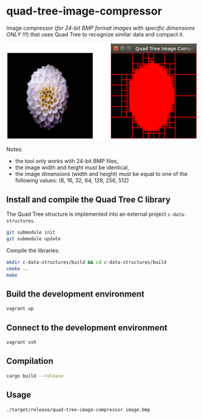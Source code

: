 # quad-tree-image-compressor

Image compressor (*for 24-bit BMP format images with specific dimensions ONLY !!!*) that uses Quad Tree to recognize similar data and compact it.

![Image 1](screenshot.png)

Notes:
 * the tool only works with 24-bit BMP files,
 * the image width and height must be identical,
 * the image dimensions (width and height) must be equal to one of the following values:
(8, 16, 32, 64, 128, 256, 512)

## Install and compile the Quad Tree C library

The Quad Tree structure is implemented into an external project `c-data-structures`.

```sh
git submodule init
git submodule update
```

Compile the libraries:

```sh
mkdir c-data-structures/build && cd c-data-structures/build
cmake ..
make
```

## Build the development environment

```sh
vagrant up
```

## Connect to the development environment

```sh
vagrant ssh
```

## Compilation

```sh
cargo build --release
```

## Usage

```sh
./target/release/quad-tree-image-compressor image.bmp
```
